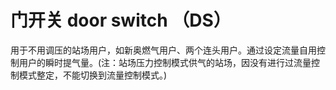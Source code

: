 # 门开关 door switch （DS）
用于不用调压的站场用户，如新奥燃气用户、两个连头用户。通过设定流量自用控制用户的瞬时提气量。(注：站场压力控制模式供气的站场，因没有进行过流量控制模式整定，不能切换到流量控制模式。)

